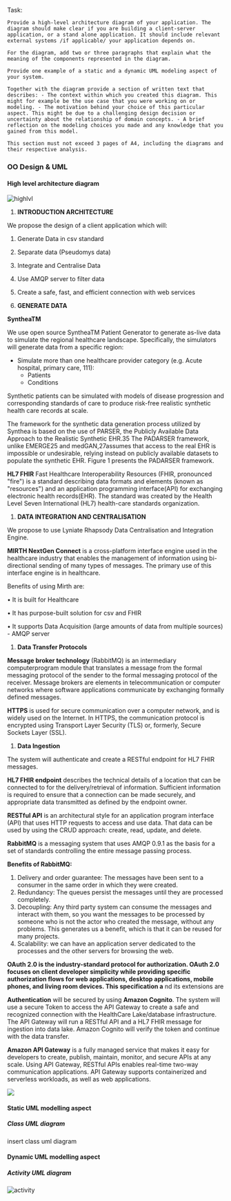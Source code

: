 Task:
```
Provide a high-level architecture diagram of your application. The diagram should make clear if you are building a client-server application, or a stand alone application. It should include relevant external systems /if applicable/ your application depends on. 

For the diagram, add two or three paragraphs that explain what the meaning of the components represented in the diagram.

Provide one example of a static and a dynamic UML modeling aspect of your system.

Together with the diagram provide a section of written text that describes: - The context within which you created this diagram. This might for example be the use case that you were working on or modeling. - The motivation behind your choice of this particular aspect. This might be due to a challenging design decision or uncertainty about the relationship of domain concepts. - A brief reflection on the modeling choices you made and any knowledge that you gained from this model.

This section must not exceed 3 pages of A4, including the diagrams and their respective analysis.
```

### OO Design & UML

#### High level architecture diagram 

![highlvl](https://github.com/spe-uob/Healthcare-Data-Simulators/blob/main/Documents/UML%20Diagrams/high-level%20architecture.jpeg)

1. **INTRODUCTION ARCHITECTURE**

We propose the design of a client application which will:

1. Generate Data in csv standard
2. Separate data (Pseudomys data)
3. Integrate and Centralise Data
4. Use AMQP server to filter data
5. Create a safe, fast, and efficient connection with web services

  1. **GENERATE DATA**

**SyntheaTM**

We use open source SyntheaTM Patient Generator to generate as-live data to simulate the regional healthcare landscape. Specifically, the simulators will generate data from a specific region:

- Simulate more than one healthcare provider category (e.g. Acute hospital, primary care, 111):
  - Patients
  - Conditions

Synthetic patients can be simulated with models of disease progression and corresponding standards of care to produce risk-free realistic synthetic health care records at scale.

The framework for the synthetic data generation process utilized by Synthea is based on the use of PARSER, the Publicly Available Data Approach to the Realistic Synthetic EHR.35 The PADARSER framework, unlike EMERGE25 and medGAN,27assumes that access to the real EHR is impossible or undesirable, relying instead on publicly available datasets to populate the synthetic EHR. Figure 1 presents the PADARSER framework.

**HL7 FHIR** Fast Healthcare Interoperability Resources (FHIR, pronounced &quot;fire&quot;) is a standard describing data formats and elements (known as &quot;resources&quot;) and an application programming interface(API) for exchanging electronic health records(EHR). The standard was created by the Health Level Seven International (HL7) health-care standards organization.

  1. **DATA INTEGRATION AND CENTRALISATION**

We propose to use Lyniate Rhapsody Data Centralisation and Integration Engine.

**MIRTH NextGen Connect** is a cross-platform interface engine used in the healthcare industry that enables the management of information using bi-directional sending of many types of messages. The primary use of this interface engine is in healthcare.

Benefits of using Mirth are:

• It is built for Healthcare

• It has purpose-built solution for csv and FHIR

• It supports Data Acquisition (large amounts of data from multiple sources) - AMQP server

  1. **Data Transfer Protocols**

**Message broker technology** (RabbitMQ) is an intermediary computerprogram module that translates a message from the formal messaging protocol of the sender to the formal messaging protocol of the receiver. Message brokers are elements in telecommunication or computer networks where software applications communicate by exchanging formally defined messages.

**HTTPS** is used for secure communication over a computer network, and is widely used on the Internet. In HTTPS, the communication protocol is encrypted using Transport Layer Security (TLS) or, formerly, Secure Sockets Layer (SSL).

  1. **Data Ingestion**

The system will authenticate and create a RESTful endpoint for HL7 FHIR messages.

**HL7 FHIR endpoint** describes the technical details of a location that can be connected to for the delivery/retrieval of information. Sufficient information is required to ensure that a connection can be made securely, and appropriate data transmitted as defined by the endpoint owner.

**RESTful API** is an architectural style for an application program interface (API) that uses HTTP requests to access and use data. That data can be used by using the CRUD approach: create, read, update, and delete.

**RabbitMQ** is a messaging system that uses AMQP 0.9.1 as the basis for a set of standards controlling the entire message passing process.

**Benefits of RabbitMQ:**

1. Delivery and order guarantee: The messages have been sent to a consumer in the same order in which they were created.
2. Redundancy: The queues persist the messages until they are processed completely.
3. Decoupling: Any third party system can consume the messages and interact with them, so you want the messages to be processed by someone who is not the actor who created the message, without any problems. This generates us a benefit, which is that it can be reused for many projects.
4. Scalability: we can have an application server dedicated to the processes and the other servers for browsing the web.

**OAuth 2.0 is the industry-standard protocol for authorization. OAuth 2.0 focuses on client developer simplicity while providing specific authorization flows for web applications, desktop applications, mobile phones, and living room devices. This specification a** nd its extensions are

**Authentication** will be secured by using **Amazon Cognito**. The system will use a secure Token to access the API Gateway to create a safe and recognized connection with the HealthCare Lake/database infrastructure. The API Gateway will run a RESTful API and a HL7 FHIR message for ingestion into data lake. Amazon Cognito will verify the token and continue with the data transfer.

**Amazon API Gateway** is a fully managed service that makes it easy for developers to create, publish, maintain, monitor, and secure APIs at any scale. Using API Gateway, RESTful APIs enables real-time two-way communication applications. API Gateway supports containerized and serverless workloads, as well as web applications.

![](RackMultipart20210430-4-4x9zrd_html_76ace17d81f0cabb.png)



#### Static UML modelling aspect

##### Class UML diagram
insert class uml diagram

#### Dynamic UML modelling aspect

##### Activity UML diagram
![activity](https://github.com/spe-uob/Healthcare-Data-Simulators/blob/main/Documents/UML%20Diagrams/Activity%20diagram1.png)
